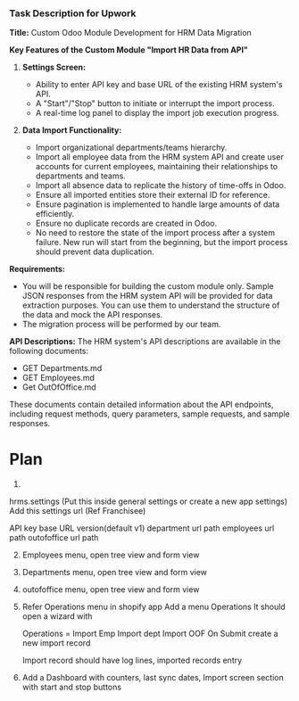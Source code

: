 ### Task Description for Upwork

**Title:** Custom Odoo Module Development for HRM Data Migration


**Key Features of the Custom Module "Import HR Data from API"**

1. **Settings Screen:**
   - Ability to enter API key and base URL of the existing HRM system's API.
   - A "Start"/"Stop" button to initiate or interrupt the import process.
   - A real-time log panel to display the import job execution progress.

2. **Data Import Functionality:**
   - Import organizational departments/teams hierarchy.
   - Import all employee data from the HRM system API and create user accounts for current employees, maintaining their relationships to departments and teams.
   - Import all absence data to replicate the history of time-offs in Odoo.
   - Ensure all imported entities store their external ID for reference.
   - Ensure pagination is implemented to handle large amounts of data efficiently.
   - Ensure no duplicate records are created in Odoo.
   - No need to restore the state of the import process after a system failure. New run will start from the beginning, but the import process should prevent data duplication.

**Requirements:**

- You will be responsible for building the custom module only. Sample JSON responses from the HRM system API will be provided for data extraction purposes. You can use them to understand the structure of the data and mock the API responses.
- The migration process will be performed by our team.

**API Descriptions:**
The HRM system's API descriptions are available in the following documents:
- GET Departments.md
- GET Employees.md
- Get OutOfOffice.md

These documents contain detailed information about the API endpoints, including request methods, query parameters, sample requests, and sample responses.




# Plan

1.
hrms.settings (Put this inside general settings or create a new app settings)
Add this settings url  (Ref Franchisee)

   API key
   base URL
   version(default v1)
   department url path
   employees url path
   outofoffice url path


2. Employees menu, open tree view and form view

3. Departments menu, open tree view and form view

4. outofoffice menu, open tree view and form view

5. Refer Operations menu in shopify app
   Add a menu Operations
   It should open a wizard with 

   Operations = Import Emp
                Import dept
                Import OOF
   On Submit create a new import record

   Import record should have log lines, imported records entry


5. Add a Dashboard with counters, last sync dates, Import screen section with start and stop buttons